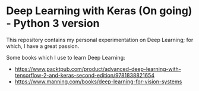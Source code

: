 # Deep Learning with Keras (On going) - Python 3 version

This repository contains my personal experimentation on Deep Learning; for which, I have a great passion.

Some books which I use to learn Deep Learning:

- https://www.packtpub.com/product/advanced-deep-learning-with-tensorflow-2-and-keras-second-edition/9781838821654
- https://www.manning.com/books/deep-learning-for-vision-systems
    
